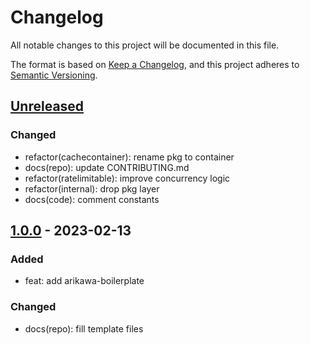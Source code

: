 # Changelog

All notable changes to this project will be documented in this file.

The format is based on [Keep a Changelog](https://keepachangelog.com/en/1.0.0/), and this project adheres
to [Semantic Versioning](https://semver.org/spec/v2.0.0.html).

## [Unreleased]

<!-- ### Added -->

### Changed

- refactor(cachecontainer): rename pkg to container
- docs(repo): update CONTRIBUTING.md
- refactor(ratelimitable): improve concurrency logic
- refactor(internal): drop pkg layer
- docs(code): comment constants

<!-- ### Deprecated -->

<!-- ### Removed -->

<!-- ### Fixed -->

<!-- ### Security -->

## [1.0.0] - 2023-02-13

### Added

- feat: add arikawa-boilerplate

### Changed

- docs(repo): fill template files

[Unreleased]: https://github.com/Serpentiel/arikawa-boilerplate/compare/v1.0.0...main
[1.0.0]: https://github.com/Serpentiel/arikawa-boilerplate/compare/bd285fa...v1.0.0
